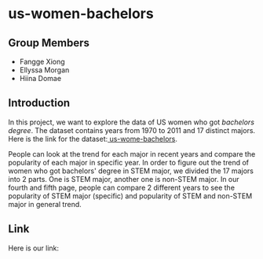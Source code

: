 # us-women-bachelors
## Group Members

* Fangge Xiong
* Ellyssa Morgan
* Hiina Domae


## Introduction

In this project, we want to explore the data of US women who got _bachelors degree_. The dataset contains years from 1970 to 2011 and 17 distinct majors. Here is the link for the dataset:[ us-wome-bachelors](https://www.kaggle.com/sureshsrinivas/bachelorsdegreewomenusa).

People can look at the trend for each major in recent years and compare the popularity of each major in specific year. In order to figure out the trend of women who got bachelors' degree in STEM major, we divided the 17 majors into 2 parts. One is STEM major, another one is non-STEM major. In our fourth and fifth page, people can compare 2 different years to see the popularity of STEM major (specific) and popularity of STEM and non-STEM major in general trend.

## Link
Here is our link:

